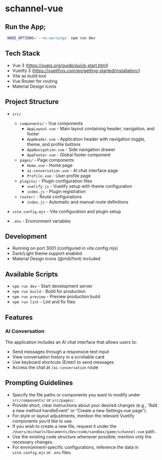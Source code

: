 # schannel-vue

## Run the App;
```bash
 NODE_OPTIONS='--no-warnings' npm run dev  
 ```

## Tech Stack
- Vue 3 (https://vuejs.org/guide/quick-start.html)
- Vuetify 3 (https://vuetifyjs.com/en/getting-started/installation/)
- Vite as build tool
- Vue Router for routing
- Material Design Icons

## Project Structure
- `src/`
  - `components/` - Vue components
    - `AppLayout.vue` - Main layout containing header, navigation, and footer
    - `AppHeader.vue` - Application header with navigation toggle, theme, and profile buttons
    - `AppNavigation.vue` - Side navigation drawer
    - `AppFooter.vue` - Global footer component
  - `pages/` - Page components
    - `Home.vue` - Home page
    - `ai-conversation.vue` - AI chat interface page
    - `Profile.vue` - User profile page
  - `plugins/` - Plugin configuration files
    - `vuetify.js` - Vuetify setup with theme configuration
    - `index.js` - Plugin registration
  - `router/` - Route configurations
    - `index.js` - Automatic and manual route definitions

- `vite.config.mjs` - Vite configuration and plugin setup
- `.env` - Environment variables

## Development
- Running on port 3001 (configured in vite.config.mjs)
- Dark/Light theme support enabled
- Material Design Icons (@mdi/font) included

## Available Scripts
- `npm run dev` - Start development server
- `npm run build` - Build for production
- `npm run preview` - Preview production build
- `npm run lint` - Lint and fix files

## Features

### AI Conversation
The application includes an AI chat interface that allows users to:
- Send messages through a responsive text input
- View conversation history in a scrollable card
- Use keyboard shortcuts (Enter) to send messages
- Access the chat at `/ai-conversation` route

## Prompting Guidelines
- Specify the file paths or components you want to modify under `src/components/` or `src/pages/`.
- Provide short, clear instructions about your desired changes (e.g., “Add a new method handleEvent” or “Create a new Settings.vue page”).
- For style or layout adjustments, mention the relevant Vuetify components you’d like to use.
- If you wish to create a new file, request it under the `/Users/michaeln/Documents/Dev/code/sandbox/game/schannel-vue` path.
- Use the existing code structure whenever possible; mention only the necessary changes.
- For environment-specific configurations, reference the data in `vite.config.mjs` or `.env` files.